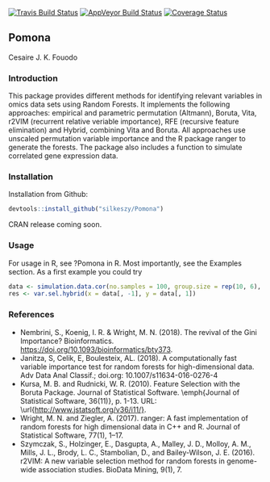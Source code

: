 [![Travis Build Status](https://travis-ci.org/silkeszy/Pomona.svg?branch=master)](https://travis-ci.org/silkeszy/Pomona)
[![AppVeyor Build Status](https://ci.appveyor.com/api/projects/status/github/silkeszy/Pomona?branch=master&svg=true)](https://ci.appveyor.com/project/fouodo/Ponoma)
[![Coverage Status](https://coveralls.io/repos/github/silkeszy/Pomona/badge.svg?branch=master)](https://coveralls.io/github/silkeszy/Pomona?branch=master)
## Pomona
Cesaire J. K. Fouodo

### Introduction
This package provides different methods for identifying relevant
    variables in omics data sets using Random Forests. It implements the following
    approaches: empirical and parametric permutation (Altmann), Boruta, Vita,
    r2VIM (recurrent relative veriable importance), RFE (recursive feature
    elimination) and Hybrid, combining Vita and Boruta. All approaches use unscaled permutation variable importance and
    the R package ranger to generate the forests. The
    package also includes a function to simulate correlated gene expression data.

### Installation
Installation from Github:
```R
devtools::install_github("silkeszy/Pomona")
```

CRAN release coming soon.

### Usage
For usage in R, see ?Pomona in R. Most importantly, see the Examples section. As a first example you could try 

```R  
data <- simulation.data.cor(no.samples = 100, group.size = rep(10, 6), no.var.total = 200)
res <- var.sel.hybrid(x = data[, -1], y = data[, 1])
```

### References
* Nembrini, S., Koenig, I. R. & Wright, M. N. (2018). The revival of the Gini Importance? Bioinformatics. https://doi.org/10.1093/bioinformatics/bty373.
* Janitza, S, Celik, E, Boulesteix, AL. (2018). A computationally fast variable importance test for random forests for high-dimensional data. Adv Data Anal Classif.; doi.org: 10.1007/s11634-016-0276-4
* Kursa, M. B. and Rudnicki, W. R. (2010). Feature Selection with the Boruta Package. Journal of Statistical Software. \emph{Journal of Statistical Software, 36(11)}, p. 1-13. URL: \url{http://www.jstatsoft.org/v36/i11/}.
* Wright, M. N. and Ziegler, A. (2017). ranger: A fast implementation of random forests for high dimensional data in C++ and R. Journal of Statistical Software, 77(1), 1–17.
* Szymczak, S., Holzinger, E., Dasgupta, A., Malley, J. D., Molloy, A. M., Mills, J. L., Brody, L. C., Stambolian, D., and Bailey-Wilson, J. E. (2016). r2VIM: A new variable selection method for random forests in genome-wide association studies. BioData Mining, 9(1), 7.
